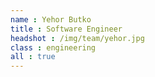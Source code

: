 ```yaml
---
name : Yehor Butko
title : Software Engineer
headshot : /img/team/yehor.jpg
class : engineering
all : true
---
```

